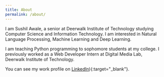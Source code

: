 ```yaml
---
title: About
permalink: /about/
---
```


I am Sushil Awale, a senior at Deerwalk Institute of Technology studying Computer Science and Information Technology. I am interested in Natural Language Processing, Machine Learning and Deep Learning. 

I am teaching Python programming to sophomore students at my college. I previously worked as a Web Developer Intern at Digital Media Lab, Deerwalk Institute of Technology. 

You can see my work profile on [LinkedIn](https://www.linkedin.com/in/sushilawale)){:target="_blank"}. 